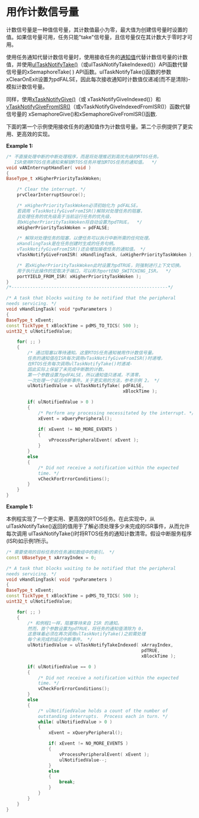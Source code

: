 # 用作计数信号量

计数信号量是一种值信号量，其计数值最小为零，最大值为创建信号量时设置的值。如果信号量可用，任务只能"take"信号量，且信号量仅在其计数大于零时才可用。

使用任务通知代替计数信号量时，使用接收任务的[通知值](https://freertos.org/RTOS-task-notifications.html)代替计数信号量的计数值，并使用[ulTaskNotifyTake()](https://freertos.org/ulTaskNotifyTake.html)（或ulTaskNotifyTakeIndexed()）API函数代替信号量的xSemaphoreTake( ) API函数。ulTaskNotifyTake()函数的参数xClearOnExit设置为pdFALSE，因此每次接收通知时计数值仅递减(而不是清除)-模拟计数信号量。

同样，使用[xTaskNotifyGive()](https://freertos.org/xTaskNotifyGive.html)（或 xTaskNotifyGiveIndexed()）和[vTaskNotifyGiveFromISR()](https://freertos.org/vTaskNotifyGiveFromISR.html)（或vTaskNotifyGiveIndexedFromISR()）函数代替信号量的 xSemaphoreGive()和xSemaphoreGiveFromISR()函数.

下面的第一个示例使用接收任务的通知值作为计数信号量。第二个示例提供了更实用、更高效的实现。 

**Example 1:**

```cpp
/* 不直接处理中断的中断处理程序，而是将处理推迟到高优先级的RTOS任务。
   ISR使用RTOS任务通知来解锁RTOS任务并增加RTOS任务的通知值。  */
void vANInterruptHandler( void )
{
BaseType_t xHigherPriorityTaskWoken;

    /* Clear the interrupt. */
    prvClearInterruptSource();

    /* xHigherPriorityTaskWoken必须初始化为 pdFALSE。
    若调用 vTaskNotifyGiveFromISR()解除对处理任务的阻塞，
    且处理任务的优先级高于当前运行任务的优先级，
    则xHigherPriorityTaskWoken将自动设置为pdTRUE。  */
    xHigherPriorityTaskWoken = pdFALSE;

    /* 解除对处理任务的阻塞，以便任务可以执行中断所需的任何处理。 
    xHandlingTask是在任务创建时生成的任务句柄。 
    vTaskNotifyGiveFromISR()还会增加接收任务的通知值。 */
    vTaskNotifyGiveFromISR( xHandlingTask, &xHigherPriorityTaskWoken );

    /* 若xHigherPriorityTaskWoken此时设置为pdTRUE，则强制进行上下文切换。 
    用于执行此操作的宏取决于端口，可以称为portEND_SWITCHING_ISR。  */
    portYIELD_FROM_ISR( xHigherPriorityTaskWoken );
}
/*-----------------------------------------------------------*/

/* A task that blocks waiting to be notified that the peripheral
needs servicing. */
void vHandlingTask( void *pvParameters )
{
BaseType_t xEvent;
const TickType_t xBlockTime = pdMS_TO_TICS( 500 );
uint32_t ulNotifiedValue;

    for( ;; )
    {
        /* 通过阻塞以等待通知。这里RTOS任务通知被用作计数信号量。
        任务的通知值在ISR每次调用vTaskNotifyGiveFromISR()时递增，
        在RTOS任务每次调用ulTaskNotifyTake()时递减-
        因此实际上保留了未完成中断数的计数。
        第一个参数设置为pdFALSE，所以通知值只递减，不清零，
        一次处理一个延迟中断事件。关于更实用的方法，参考示例 2。 */
        ulNotifiedValue = ulTaskNotifyTake( pdFALSE,
                                            xBlockTime );

        if( ulNotifiedValue > 0 )
        {
            /* Perform any processing necessitated by the interrupt. */
            xEvent = xQueryPeripheral();

            if( xEvent != NO_MORE_EVENTS )
            {
                vProcessPeripheralEvent( xEvent );
            }
        }
        else
        {
            /* Did not receive a notification within the expected
            time. */
            vCheckForErrorConditions();
        }
    }
}
```

**Example 1:**

本例程实现了一个更实用、更高效的RTOS任务。在此实现中，从ulTaskNotifyTake()返回的值用于了解必须处理多少未完成的ISR事件，从而允许每次调用 ulTaskNotifyTake()时将RTOS任务的通知计数清零。假设中断服务程序(ISR)如示例1所示。 

```cpp
/* 需要使用的目标任务的任务通知数组中的索引。 */
const UBaseType_t xArrayIndex = 0;

/* A task that blocks waiting to be notified that the peripheral
needs servicing. */
void vHandlingTask( void *pvParameters )
{
BaseType_t xEvent;
const TickType_t xBlockTime = pdMS_TO_TICS( 500 );
uint32_t ulNotifiedValue;

    for( ;; )
    {
        /* 和例程1一样，阻塞等待来自 ISR 的通知。 
        然而，首个参数设置为pdTRUE，将任务的通知值清除为 0，
        这意味着必须在再次调用ulTaskNotifyTake()之前需处理
        每个未完成的延迟中断事件。 */
        ulNotifiedValue = ulTaskNotifyTakeIndexed( xArrayIndex,
                                                   pdTRUE,
                                                   xBlockTime );

        if( ulNotifiedValue == 0 )
        {
            /* Did not receive a notification within the expected
            time. */
            vCheckForErrorConditions();
        }
        else
        {
            /* ulNotifiedValue holds a count of the number of
            outstanding interrupts.  Process each in turn. */
            while( ulNotifiedValue > 0 )
            {
                xEvent = xQueryPeripheral();

                if( xEvent != NO_MORE_EVENTS )
                {
                    vProcessPeripheralEvent( xEvent );
                    ulNotifiedValue--;
                }
                else
                {
                    break;
                }
            }
        }
    }
}
```
